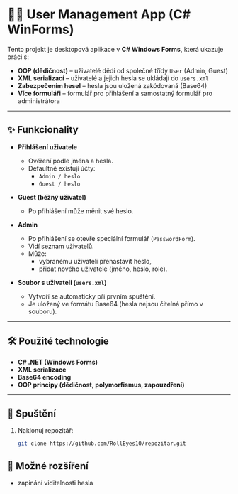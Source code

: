 # 🧑‍💻 User Management App (C# WinForms)

Tento projekt je desktopová aplikace v **C# Windows Forms**, která ukazuje práci s:
- **OOP (dědičnost)** – uživatelé dědí od společné třídy `User` (Admin, Guest)  
- **XML serializací** – uživatelé a jejich hesla se ukládají do `users.xml`  
- **Zabezpečením hesel** – hesla jsou uložená zakódovaná (Base64)  
- **Více formuláři** – formulář pro přihlášení a samostatný formulář pro administrátora  

---

## ✨ Funkcionality

- **Přihlášení uživatele**
  - Ověření podle jména a hesla.
  - Defaultně existují účty:  
    - `Admin / heslo`  
    - `Guest / heslo`

- **Guest (běžný uživatel)**
  - Po přihlášení může měnit své heslo.  

- **Admin**
  - Po přihlášení se otevře speciální formulář (`PasswordForm`).
  - Vidí seznam uživatelů.
  - Může:
    - vybranému uživateli přenastavit heslo,  
    - přidat nového uživatele (jméno, heslo, role).  

- **Soubor s uživateli (`users.xml`)**
  - Vytvoří se automaticky při prvním spuštění.
  - Je uložený ve formátu Base64 (hesla nejsou čitelná přímo v souboru).

---

## 🛠️ Použité technologie
- **C# .NET (Windows Forms)**  
- **XML serializace**  
- **Base64 encoding**  
- **OOP principy (dědičnost, polymorfismus, zapouzdření)**  

---

## 🚀 Spuštění
1. Naklonuj repozitář:
   ```bash
   git clone https://github.com/RollEyes10/repozitar.git

## 🔧 Možné rozšíření
- zapínání viditelnosti hesla

